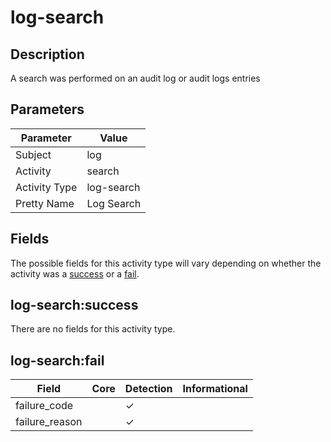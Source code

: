 log-search
==========

Description
-----------
A search was performed on an audit log or audit logs entries

Parameters
----------
| Parameter     | Value      |
| ------------- | ---------- |
| Subject       | log        |
| Activity      | search     |
| Activity Type | log-search |
| Pretty Name   | Log Search |


Fields
------

The possible fields for this activity type will vary depending on whether the activity was a [success](#log-searchsuccess) or a [fail](#log-searchfail).


log-search:success
------------------

There are no fields for this activity type.


log-search:fail
---------------

| Field          | Core | Detection | Informational |
| -------------- | ---- | --------- | ------------- |
| failure_code   |      | &#10003;  |               |
| failure_reason |      | &#10003;  |               |